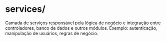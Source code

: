 # services/

Camada de serviços responsável pela lógica de negócio e integração entre controladores, banco de dados e outros módulos. Exemplo: autenticação, manipulação de usuários, regras de negócio.
